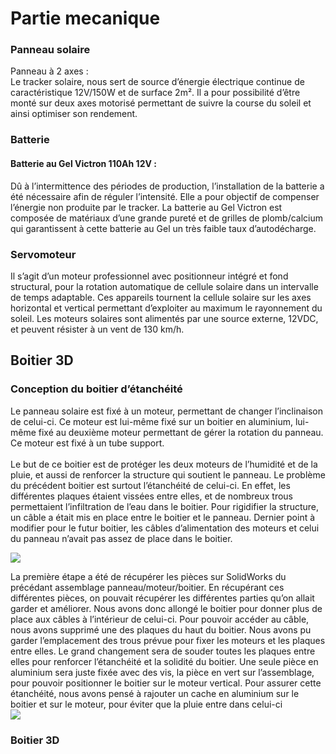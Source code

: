 # Partie mecanique 

### Panneau solaire 

Panneau à 2 axes :<br>
Le tracker solaire, nous sert de source d’énergie électrique
continue de caractéristique 12V/150W et de surface 2m². Il a pour
possibilité d’être monté sur deux axes motorisé permettant de
suivre la course du soleil et ainsi optimiser son rendement.



### Batterie

#### Batterie au Gel Victron 110Ah 12V :
Dû à l’intermittence des périodes de production, l’installation de la batterie a été
nécessaire afin de réguler l’intensité. Elle a pour objectif de compenser l’énergie non
produite par le tracker. La batterie au Gel Victron est composée de matériaux d’une
grande pureté et de grilles de plomb/calcium qui garantissent à cette batterie au Gel
un très faible taux d’autodécharge.

### Servomoteur

Il s’agit d’un moteur professionnel avec positionneur
intégré et fond structural, pour la rotation automatique de
cellule solaire dans un intervalle de temps adaptable. Ces
appareils tournent la cellule solaire sur les axes horizontal et
vertical permettant d’exploiter au maximum le rayonnement
du soleil.
Les moteurs solaires sont alimentés par une source externe, 12VDC, et peuvent
résister à un vent de 130 km/h.


## Boitier 3D<br>
### Conception du boitier d’étanchéité

Le panneau solaire est fixé à un moteur, permettant de changer l’inclinaison
de celui-ci. Ce moteur est lui-même fixé sur un boitier en aluminium, lui-même
fixé au deuxième moteur permettant de gérer la rotation du panneau. Ce
moteur est fixé à un tube support.<br>
<br>
Le but de ce boitier est de protéger les deux moteurs de l’humidité et de la
pluie, et aussi de renforcer la structure qui soutient le panneau. Le problème
du précédent boitier est surtout l’étanchéité de celui-ci. En effet, les différentes
plaques étaient vissées entre elles, et de nombreux trous permettaient
l’infiltration de l’eau dans le boitier. Pour rigidifier la structure, un câble a était
mis en place entre le boitier et le panneau. Dernier point à modifier pour le
futur boitier, les câbles d’alimentation des moteurs et celui du panneau n’avait
pas assez de place dans le boitier.<br>

<img src="https://github.com/pt-tracker-gim/trackeurSolaire/blob/master/docs/source/pic/partie%20mécanique/boitier3d.png"> <br>

La première étape a été de récupérer les pièces sur SolidWorks du précédant
assemblage panneau/moteur/boitier. En récupérant ces différentes pièces, on
pouvait récupérer les différentes parties qu’on allait garder et améliorer. Nous
avons donc allongé le boitier pour donner plus de place aux câbles à l’intérieur
de celui-ci. Pour pouvoir accéder au câble, nous avons supprimé une des
plaques du haut du boitier. Nous avons pu garder l’emplacement des trous
prévue pour fixer les moteurs et les plaques entre elles. Le grand changement
sera de souder toutes les plaques entre elles pour renforcer l’étanchéité et la
solidité du boitier. Une seule pièce en aluminium sera juste fixée avec des vis,
la pièce en vert sur l’assemblage, pour pouvoir positionner le boitier sur le
moteur vertical.
Pour assurer cette étanchéité, nous avons pensé à rajouter un cache en
aluminium sur le boitier et sur le moteur, pour éviter que la pluie entre dans
celui-ci <br>
<img src="https://github.com/pt-tracker-gim/trackeurSolaire/blob/master/docs/source/pic/partie%20mécanique/boitierfinal.png"> <br>






### Boitier 3D




